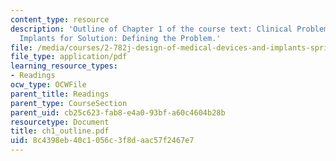 ```yaml
---
content_type: resource
description: 'Outline of Chapter 1 of the course text: Clinical Problems Requiring
  Implants for Solution: Defining the Problem.'
file: /media/courses/2-782j-design-of-medical-devices-and-implants-spring-2006/8c4398eb40c1056c3f8daac57f2467e7_ch1_outline.pdf
file_type: application/pdf
learning_resource_types:
- Readings
ocw_type: OCWFile
parent_title: Readings
parent_type: CourseSection
parent_uid: cb25c623-fab8-e4a0-93bf-a60c4604b28b
resourcetype: Document
title: ch1_outline.pdf
uid: 8c4398eb-40c1-056c-3f8d-aac57f2467e7
---
```

